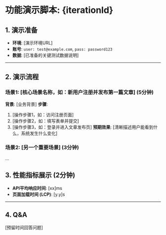 # 功能演示脚本: {iterationId}

## 1. 演示准备
- **环境**: [演示环境URL]
- **账号**: `user: test@example.com`, `pass: password123`
- **数据**: [已准备的关键测试数据说明]

---

## 2. 演示流程
### 场景1: [核心场景名称，如：新用户注册并发布第一篇文章] (5分钟)
**背景**: [业务背景]
**步骤**:
1. [操作步骤1，如：访问注册页面]
2. [操作步骤2，如：填写表单并提交]
3. [操作步骤3，如：登录并进入文章发布页]
**预期效果**: [清晰描述用户能看到什么，系统发生什么变化]

### 场景2: [另一个重要场景] (3分钟)
...

## 3. 性能指标展示 (2分钟)
- **API平均响应时间**: [xx]ms
- **页面加载时间 (LCP)**: [y.y]s

---

## 4. Q&A
[预留时间回答问题]